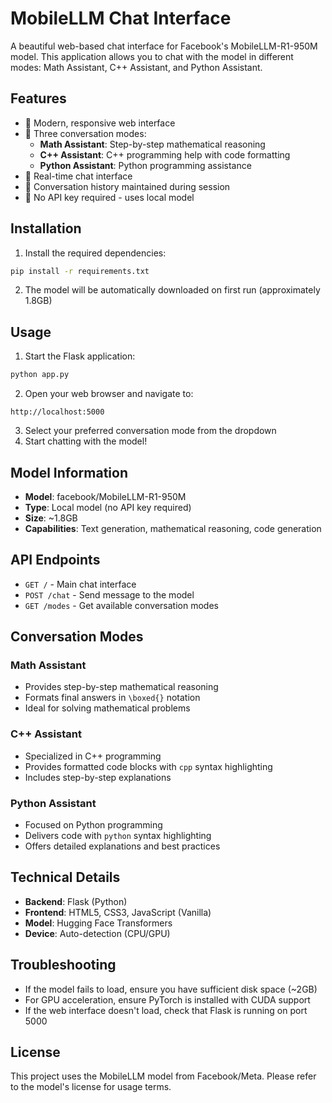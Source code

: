# MobileLLM Chat Interface

A beautiful web-based chat interface for Facebook's MobileLLM-R1-950M model. This application allows you to chat with the model in different modes: Math Assistant, C++ Assistant, and Python Assistant.

## Features

- 🎨 Modern, responsive web interface
- 🤖 Three conversation modes:
  - **Math Assistant**: Step-by-step mathematical reasoning
  - **C++ Assistant**: C++ programming help with code formatting
  - **Python Assistant**: Python programming assistance
- 💬 Real-time chat interface
- 🔄 Conversation history maintained during session
- 🚀 No API key required - uses local model

## Installation

1. Install the required dependencies:
```bash
pip install -r requirements.txt
```

2. The model will be automatically downloaded on first run (approximately 1.8GB)

## Usage

1. Start the Flask application:
```bash
python app.py
```

2. Open your web browser and navigate to:
```
http://localhost:5000
```

3. Select your preferred conversation mode from the dropdown
4. Start chatting with the model!

## Model Information

- **Model**: facebook/MobileLLM-R1-950M
- **Type**: Local model (no API key required)
- **Size**: ~1.8GB
- **Capabilities**: Text generation, mathematical reasoning, code generation

## API Endpoints

- `GET /` - Main chat interface
- `POST /chat` - Send message to the model
- `GET /modes` - Get available conversation modes

## Conversation Modes

### Math Assistant
- Provides step-by-step mathematical reasoning
- Formats final answers in `\boxed{}` notation
- Ideal for solving mathematical problems

### C++ Assistant
- Specialized in C++ programming
- Provides formatted code blocks with `cpp` syntax highlighting
- Includes step-by-step explanations

### Python Assistant
- Focused on Python programming
- Delivers code with `python` syntax highlighting
- Offers detailed explanations and best practices

## Technical Details

- **Backend**: Flask (Python)
- **Frontend**: HTML5, CSS3, JavaScript (Vanilla)
- **Model**: Hugging Face Transformers
- **Device**: Auto-detection (CPU/GPU)

## Troubleshooting

- If the model fails to load, ensure you have sufficient disk space (~2GB)
- For GPU acceleration, ensure PyTorch is installed with CUDA support
- If the web interface doesn't load, check that Flask is running on port 5000

## License

This project uses the MobileLLM model from Facebook/Meta. Please refer to the model's license for usage terms.

